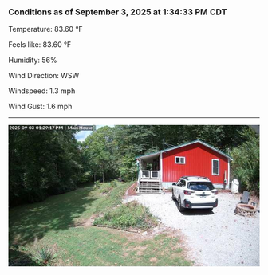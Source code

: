 ### Conditions as of September 3, 2025 at 1:34:33 PM CDT 

Temperature: 83.60 &deg;F

Feels like: 83.60 &deg;F

Humidity: 56%

Wind Direction: WSW

Windspeed: 1.3 mph

Wind Gust: 1.6 mph

---

<img src="./images/latest.jpeg"/>

